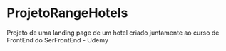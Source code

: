 # ProjetoRangeHotels
Projeto de uma landing page de um hotel criado juntamente ao curso de FrontEnd do SerFrontEnd - Udemy
